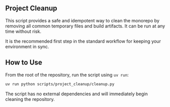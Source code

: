 ## Project Cleanup

This script provides a safe and idempotent way to clean the monorepo by removing all common temporary files and build artifacts. It can be run at any time without risk.

It is the recommended first step in the standard workflow for keeping your environment in sync.

## How to Use

From the root of the repository, run the script using `uv run`:

```bash
uv run python scripts/project_cleanup/cleanup.py
```

The script has no external dependencies and will immediately begin cleaning the repository.
